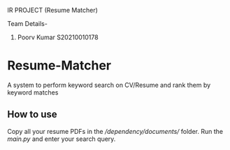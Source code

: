 IR PROJECT (Resume Matcher)

Team Details-
1. Poorv Kumar S20210010178

# Resume-Matcher
A system to perform keyword search on CV/Resume and rank them by keyword matches

## How to use
Copy all your resume PDFs in the _/dependency/documents/_ folder. Run the _main.py_ and enter your search query.
